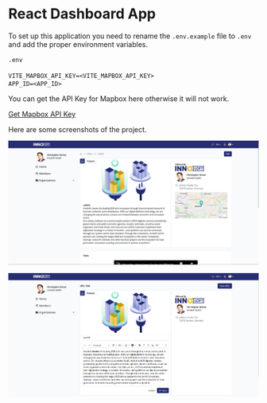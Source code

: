# React Dashboard App

To set up this application you need to rename the `.env.example` file to `.env` and add the proper environment variables.

```
.env

VITE_MAPBOX_API_KEY=<VITE_MAPBOX_API_KEY>
APP_ID=<APP_ID>

```

You can get the API Key for Mapbox here otherwise it will not work.

[Get Mapbox API Key](https://www.mapbox.com/)

Here are some screenshots of the project.

![Image One](screenshot/product.png)

![Image Twi](screenshot/edit.png)

